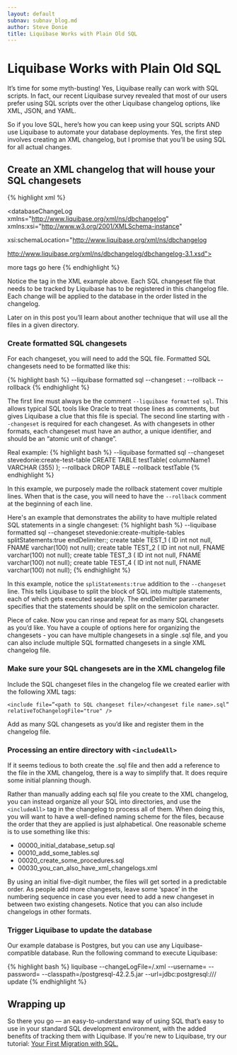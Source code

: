 ```yaml
---
layout: default
subnav: subnav_blog.md
author: Steve Donie
title: Liquibase Works with Plain Old SQL
---
```

# Liquibase Works with Plain Old SQL

It’s time for some myth-busting! Yes, Liquibase really can work with SQL scripts. In fact, our recent Liquibase survey revealed that most of our users prefer using SQL scripts over the other Liquibase changelog options, like XML, JSON, and YAML. 

So if you love SQL, here’s how you can keep using your SQL scripts AND use Liquibase to automate your database deployments. Yes, the first step involves creating an XML changelog, but I promise that you’ll be using SQL for all actual changes. 

## Create an XML changelog that will house your SQL changesets

{% highlight xml %}
<?xml version="1.0" encoding="UTF-8"?>
<databaseChangeLog xmlns="http://www.liquibase.org/xml/ns/dbchangelog"
xmlns:xsi="http://www.w3.org/2001/XMLSchema-instance"

xsi:schemaLocation="http://www.liquibase.org/xml/ns/dbchangelog

http://www.liquibase.org/xml/ns/dbchangelog/dbchangelog-3.1.xsd">

<include file="<path to changeset SQL file>/<changeset file name>.sql>" relativeToChangelogFile="true"/>
more <include> tags go here

</databaseChangeLog>
{% endhighlight %}

Notice the <include> tag in the XML example above. Each SQL changeset file that needs to be tracked by Liquibase has to be registered in this changelog file. Each change will be applied to the database in the order listed in the changelog. 

Later on in this post you’ll learn about another technique that will use all the files in a given directory. 

### Create formatted SQL changesets

For each changeset, you will need to add the SQL file. Formatted SQL changesets need to be formatted like this:

{% highlight bash %} 
--liquibase formatted sql
--changeset <author name>:<a unique identifier for the SQL changeset>
<SQL statements go here>
<SQL statements go here>
--rollback <rollback SQL statements>
--rollback <rollback SQL statements>
{% endhighlight %}

The first line must always be the comment `--liquibase formatted sql`. This allows typical SQL tools like Oracle to treat those lines as comments, but gives Liquibase a clue that this file is special. The second line starting with `--changeset` is required for each changeset. As with changesets in other formats, each changeset must have an author, a unique identifier, and should be an “atomic unit of change”. 

Real example:
{% highlight bash %} 
--liquibase formatted sql
--changeset stevedonie:create-test-table
CREATE TABLE testTable(
columnName1 VARCHAR (355)
);
--rollback DROP TABLE
--rollback testTable
{% endhighlight %}

In this example, we purposely made the rollback statement cover multiple lines. When that is the case, you will need to have the `--rollback` comment at the beginning of each line.

Here's an example that demonstrates the ability to have multiple related SQL statements in a single changeset:
{% highlight bash %} 
--liquibase formatted sql
--changeset stevedonie:create-multiple-tables splitStatements:true endDelimiter:;
create table TEST_1 ( ID int not null, FNAME varchar(100) not null);
create table TEST_2 ( ID int not null, FNAME varchar(100) not null);
create table TEST_3 ( ID int not null, FNAME varchar(100) not null);
create table TEST_4 ( ID int not null, FNAME varchar(100) not null);
{% endhighlight %}

In this example, notice the `spliStatements:true` addition to the `--changeset` line. This tells Liquibase to split the block of SQL into multiple statements, each of which gets executed separately. The endDelimiter parameter specifies that the statements should be split on the semicolon character. 

Piece of cake. Now you can rinse and repeat for as many SQL changesets as you’d like. You have a couple of options here for organizing the changesets - you can have multiple changesets in a single .sql file, and you can also include multiple SQL formatted changesets in a single XML changelog file. 

### Make sure your SQL changesets are in the XML changelog file

Include the SQL changeset files in the changelog file we created earlier with the following XML tags:

```<include file=”<path to SQL changeset file>/<changeset file name>.sql” relativeToChangelogFile="true" />```

Add as many SQL changesets as you’d like and register them in the changelog file.

### Processing an entire directory with `<includeAll>`

If it seems tedious to both create the .sql file and then add a reference to the file in the XML changelog, there is a way to simplify that. It does require some initial planning though.

Rather than manually adding each sql file you create to the XML changelog, you can instead organize all your SQL into directories, and use the `<includeAll>` tag in the changelog to process all of them. When doing this, you will want to have a well-defined naming scheme for the files, because the order that they are applied is just alphabetical. One reasonable scheme is to use something like this:

- 00000_initial_database_setup.sql
- 00010_add_some_tables.sql
- 00020_create_some_procedures.sql
- 00030_you_can_also_have_xml_changelogs.xml

By using an initial five-digit number, the files will get sorted in a predictable order. As people add more changesets, leave some ‘space’ in the numbering sequence in case you ever need to add a new changeset in between two existing changesets. Notice that you can also include changelogs in other formats. 

### Trigger Liquibase to update the database

Our example database is Postgres, but you can use any Liquibase-compatible database. Run the following command to execute Liquibase:

{% highlight bash %} 
liquibase --changeLogFile=<path to changelog file>/<liquibase changelog file name>.xml --username=<database username> --password=<database password> --classpath=<path to the liquibase installation>/postgresql-42.2.5.jar --url=jdbc:postgresql://<database url>/<database name> update
{% endhighlight %}

## Wrapping up

So there you go — an easy-to-understand way of using SQL that’s easy to use in your standard SQL development environment, with the added benefits of tracking them with Liquibase. If you're new to Liquibase, try our tutorial: [Your First Migration with SQL.](https://www.liquibase.org/get_started/quickstart_sql.html)
